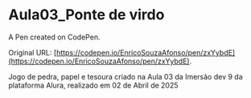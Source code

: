 # Aula03_Ponte de virdo

A Pen created on CodePen.

Original URL: [https://codepen.io/EnricoSouzaAfonso/pen/zxYybdE](https://codepen.io/EnricoSouzaAfonso/pen/zxYybdE).

Jogo de pedra, papel e tesoura criado na Aula 03 da Imersão dev 9 da plataforma Alura, realizado em 02 de Abril de 2025